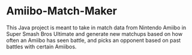 # Amiibo-Match-Maker

This Java project is meant to take in match data from Nintendo Amiibo in Super Smash Bros Ultimate and generate new matchups based on how often an Amiibo has seen battle, and picks an opponent based on past battles with certain Amiibos.
